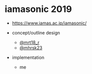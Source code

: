 # iamasonic 2019  

- https://www.iamas.ac.jp/iamasonic/

- concept/outline design
  - [@mrt18_r](https://twitter.com/mrt18_r)
  - [@mhrsk23](https://twitter.com/mhrsk23)
  
- implementation
  - me
